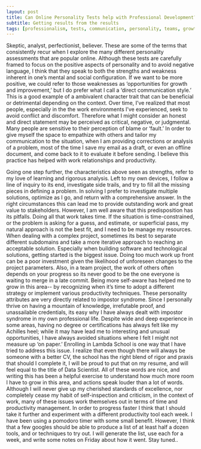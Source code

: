 ```yaml
---
layout: post
title: Can Online Personality Tests help with Professional Development?	
subtitle: Getting results from the results
tags: [professionalism, tests, communication, personality, teams, growth]
---
```

Skeptic, analyst, perfectionist, believer. These are some of the terms that consistently recur when I explore the many different personality assessments that are popular online. Although these tests are carefully framed to focus on the positive aspects of personality and to avoid negative language, I think that they speak to both the strengths and weakness inherent in one’s mental and social configuration. If we want to be more positive, we could refer to those weaknesses as ‘opportunities for growth and improvement,’ but I do prefer what I call a ‘direct communication style.’ This is a good example of a ambivalent character trait that can be beneficial or detrimental depending on the context. Over time, I’ve realized that most people, especially in the the work environments I’ve experienced, seek to avoid conflict and discomfort. Therefore what I might consider an honest and direct statement may be perceived as critical, negative, or judgmental. Many people are sensitive to their perception of blame or ‘fault.’ In order to give myself the space to empathize with others and tailor my communication to the situation, when I am providing corrections or analysis of a problem, most of the time I save my email as a draft, or even an offline document, and come back to it to evaluate it before sending. I believe this practice has helped with work relationships and productivity. 

Going one step further, the characteristics above seen as strengths, refer to my love of learning and rigorous analysis. Left to my own devices, I follow a line of inquiry to its end, investigate side trails, and try to fill all the missing pieces in defining a problem. In solving I prefer to investigate multiple solutions, optimize as I go, and return with a comprehensive answer. In the right circumstances this can lead me to provide outstanding work and great value to stakeholders. However, I am well aware that this predisposition has its pitfalls. Doing all that work takes time. If the situation is time-constrained, or the problem is asking for a guess, and estimate, or superficial pass, my natural approach is not the best fit, and I need to be manage my resources.  When dealing with a complex project, sometimes its best to separate different subdomains and take a more iterative approach to reaching an acceptable solution.
Especially when building software and technological solutions, getting started is the biggest issue. Doing too much work up front can be a poor investment given the likelihood of unforeseen changes to the project parameters. Also, in a team project, the work of others often depends on your progress so its never good to be the one everyone is waiting to merge in a late commit. 
	Being more self-aware has helped me to grow in this area-- by recognizing when it’s time to adopt a different strategy or implement various productivity techniques. These personality attributes are very directly related to impostor syndrome. Since I personally thrive on having a mountain of knowledge, irrefutable proof, and unassailable credentials, its easy why I have always dealt with impostor syndrome in my own professional life. Despite wide and deep experience in some areas, having no degree or certifications has always felt like my Achilles heel; while it may have lead me to interesting and unusual opportunities, I have always avoided situations where I felt I might not measure up ‘on paper.’  Enrolling in Lambda School is one way that I have tried to address this issue. I realize that even though there will always be someone with a better CV, the school has the right blend of rigor and praxis that should I complete it, I will be proud to put that on my resume, and will feel equal to the title of Data Scientist. 
	All of these words are nice, and writing this has been a helpful exercise to understand how much more room I have to grow in this area, and actions speak louder than a lot of words. Although I will never give up my cherished standards of excellence, nor completely cease my habit of self-inspection and criticism, in the context of work, many of these issues work themselves out in terms of time and productivity management. In order to progress faster I think that I should take it further and experiment with a different productivity tool each week. I have been using a pomodoro timer with some small benefit. However, I think that a few googles should be able to produce a list of at least half a dozen tools, and or techniques to try out. I will generate the list, use each for a week, and write some notes on Friday about how it went. Stay tuned..

